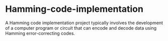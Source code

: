 # Hamming-code-implementation
A Hamming code implementation project typically involves the development of a computer program or circuit that can encode and decode data using Hamming error-correcting codes.
